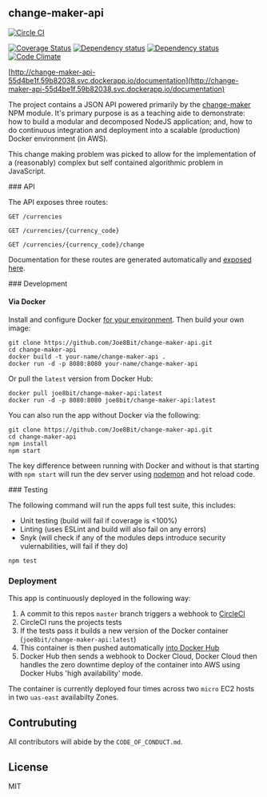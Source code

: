 ## change-maker-api


[![Circle CI](https://circleci.com/gh/Joe8Bit/change-maker-api.svg?style=svg)](https://circleci.com/gh/Joe8Bit/change-maker-api)

[![Coverage Status](https://coveralls.io/repos/github/Joe8Bit/change-maker-api/badge.svg?branch=master)](https://coveralls.io/github/Joe8Bit/change-maker-api?branch=master)
[![Dependency status](https://david-dm.org/joe8bit/change-maker-api.svg)](https://david-dm.org/Joe8bit/change-maker-api)
[![Dependency status](https://david-dm.org/Joe8bit/change-maker-api/dev-status.svg)](https://david-dm.org/Joe8bit/change-maker-api#info=devDependencies&view=table)
[![Code Climate](https://codeclimate.com/github/Joe8Bit/change-maker-api/badges/gpa.svg)](https://codeclimate.com/github/Joe8Bit/change-maker-api)

[http://change-maker-api-55d4be1f.59b82038.svc.dockerapp.io/documentation](http://change-maker-api-55d4be1f.59b82038.svc.dockerapp.io/documentation)

The project contains a JSON API powered primarily by the [change-maker](https://github.com/Joe8Bit/change-maker) NPM module. It's primary purpose is as a teaching aide to demonstrate: how to build a modular and decomposed NodeJS application; and, how to do continuous integration and deployment into a scalable (production) Docker environment (in AWS).

This change making problem was picked to allow for the implementation of a (reasonably) complex but self contained algorithmic problem in JavaScript.

### API

The API exposes three routes:

```
GET /currencies
```
```
GET /currencies/{currency_code}
```
```
GET /currencies/{currency_code}/change
```

Documentation for these routes are generated automatically and [exposed here](http://change-maker-api-55d4be1f.59b82038.svc.dockerapp.io/documentation).

### Development

#### Via Docker

Install and configure Docker [for your environment](https://docs.docker.com/engine/installation/). Then build your own image:

```
git clone https://github.com/Joe8Bit/change-maker-api.git
cd change-maker-api
docker build -t your-name/change-maker-api .
docker run -d -p 8080:8080 your-name/change-maker-api
```
Or pull the `latest` version from Docker Hub:

```
docker pull joe8bit/change-maker-api:latest
docker run -d -p 8080:8080 joe8bit/change-maker-api:latest
```

You can also run the app without Docker via the following:

```
git clone https://github.com/Joe8Bit/change-maker-api.git
cd change-maker-api
npm install
npm start
```

The key difference between running with Docker and without is that starting with `npm start` will run the dev server using [nodemon](https://github.com/remy/nodemon) and hot reload code.

### Testing

The following command will run the apps full test suite, this includes:

* Unit testing (build will fail if coverage is <100%)
* Linting (uses ESLint and build will also fail on any errors)
* Snyk (will check if any of the modules deps introduce security vulernabilities, will fail if they do)

```
npm test
```

### Deployment

This app is continuously deployed in the following way:

1. A commit to this repos `master` branch triggers a webhook to [CircleCI](https://circleci.com/gh/Joe8Bit/change-maker-api/)
2. CircleCI runs the projects tests
3. If the tests pass it builds a new version of the Docker container (`joe8bit/change-maker-api:latest`)
4. This container is then pushed automatically [into Docker Hub](https://hub.docker.com/r/joe8bit/change-maker-api/)
5. Docker Hub then sends a webhook to Docker Cloud, Docker Cloud then handles the zero downtime deploy of the container into AWS using Docker Hubs 'high availability' mode.

The container is currently deployed four times across two `micro` EC2 hosts in two `uas-east` availabilty Zones.


## Contrubuting

All contributors will abide by the `CODE_OF_CONDUCT.md`.

## License

MIT
